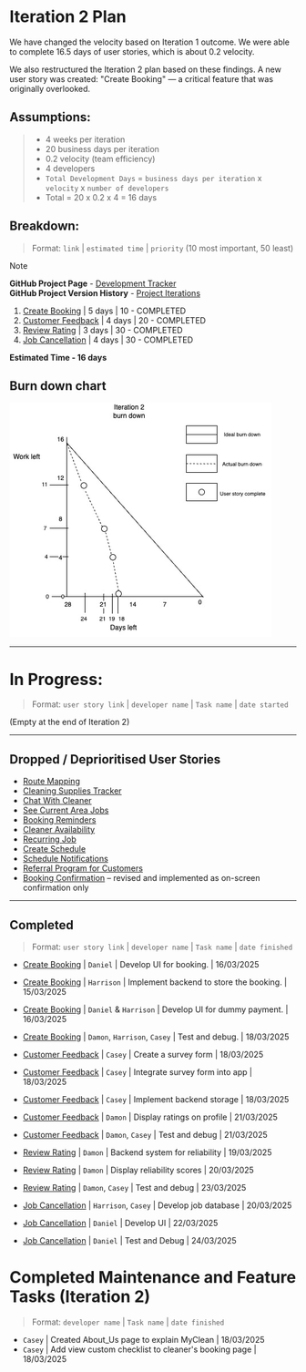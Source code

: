 # Iteration 2 Plan

We have changed the velocity based on Iteration 1 outcome. We were able to complete 16.5 days of user stories, which is about 0.2 velocity.

We also restructured the Iteration 2 plan based on these findings. A new user story was created: "Create Booking" — a critical feature that was originally overlooked.

## Assumptions:
> - 4 weeks per iteration  
> - 20 business days per iteration  
> - 0.2 velocity (team efficiency)  
> - 4 developers
> - `Total Development Days` = `business days per iteration` x `velocity` x `number of developers`  
> - Total = 20 x 0.2 x 4 = 16 days

## Breakdown:
> Format: `link` | `estimated time` | `priority` (10 most important, 50 least)

> [!Note]
> **GitHub Project Page** - [Development Tracker](https://github.com/users/Casey-Summers/projects/1) <br>
> **GitHub Project Version History** - [Project Iterations](/major_component_designs/github_pages_timeline.md)

1. [Create Booking](/user_stories/user_story_create_booking.md.md) | 5 days | 10 - COMPLETED
2. [Customer Feedback](/user_stories/user_story_customer_feedback.md) | 4 days | 20 - COMPLETED
3. [Review Rating](/user_stories/user_story_reliability_scores.md) | 3 days | 30 - COMPLETED
4. [Job Cancellation](/user_stories/user_story_handle_cancellations.md) | 4 days | 30 - COMPLETED

**Estimated Time - 16 days**

## Burn down chart
![Burn down chart](/iterations/images/iteration_2_burndown.jpg)

---

# In Progress:
> Format: `user story link` | `developer name` | `Task name` | `date started`

(Empty at the end of Iteration 2)

---

## Dropped / Deprioritised User Stories
* [Route Mapping](/user_stories/user_story_efficient_route_mapping.md)  
* [Cleaning Supplies Tracker](/user_stories/user_story_cleaning_supplies_tracking.md)  
* [Chat With Cleaner](/user_stories/user_story_chat_with_hired_cleaner.md)  
* [See Current Area Jobs](/user_stories/user_story_see_current_area_cleaning_jobs.md)  
* [Booking Reminders](/user_stories/user_story_booking_reminders.md)  
* [Cleaner Availability](/user_stories/user_story_cleaner_availability)  
* [Recurring Job](/user_stories/user_story_recurring_job.md)  
* [Create Schedule](/user_stories/user_story_create_schedule.md)  
* [Schedule Notifications](/user_stories/user_story_schedule_notifications.md)  
* [Referral Program for Customers](/user_stories/user_story_referral_program_for_customers.md)  
* [Booking Confirmation](/user_stories/user_story_booking_confirmation.md) – revised and implemented as on-screen confirmation only

---

## Completed
> Format: `user story link` | `developer name` | `Task name` | `date finished`

* [Create Booking](/user_stories/user_story_create_booking.md) | `Daniel` | Develop UI for booking. | 16/03/2025  
* [Create Booking](/user_stories/user_story_create_booking.md) | `Harrison` | Implement backend to store the booking. | 15/03/2025  
* [Create Booking](/user_stories/user_story_create_booking.md) | `Daniel` & `Harrison` | Develop UI for dummy payment. | 16/03/2025  
* [Create Booking](/user_stories/user_story_create_booking.md) | `Damon`, `Harrison`, `Casey` | Test and debug. | 18/03/2025  

* [Customer Feedback](/user_stories/user_story_customer_feedback.md) | `Casey` | Create a survey form | 18/03/2025  
* [Customer Feedback](/user_stories/user_story_customer_feedback.md) | `Casey` | Integrate survey form into app | 18/03/2025  
* [Customer Feedback](/user_stories/user_story_customer_feedback.md) | `Casey` | Implement backend storage | 18/03/2025  
* [Customer Feedback](/user_stories/user_story_customer_feedback.md) | `Damon` | Display ratings on profile | 21/03/2025  
* [Customer Feedback](/user_stories/user_story_customer_feedback.md) | `Damon`, `Casey` | Test and debug | 21/03/2025  

* [Review Rating](/user_stories/user_story_reliability_scores.md) | `Damon` | Backend system for reliability | 19/03/2025  
* [Review Rating](/user_stories/user_story_reliability_scores.md) | `Damon` | Display reliability scores | 20/03/2025  
* [Review Rating](/user_stories/user_story_reliability_scores.md) | `Damon`, `Casey` | Test and debug | 23/03/2025  

* [Job Cancellation](/user_stories/user_story_handle_cancellations.md) | `Harrison`, `Casey` | Develop job database | 20/03/2025  
* [Job Cancellation](/user_stories/user_story_handle_cancellations.md) | `Daniel` | Develop UI | 22/03/2025  
* [Job Cancellation](/user_stories/user_story_handle_cancellations.md) | `Daniel` | Test and Debug | 24/03/2025  

# Completed Maintenance and Feature Tasks (Iteration 2)
> Format: `developer name` | `Task name` | `date finished`

* `Casey` | Created About_Us page to explain MyClean | 18/03/2025  
* `Casey` | Add view custom checklist to cleaner's booking page | 18/03/2025
